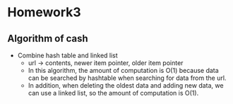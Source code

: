 # Homework3
## Algorithm of cash

* Combine hash table and linked list
    * url -> contents, newer item pointer, older item pointer
    * In this algorithm, the amount of computation is O(1) because data can be searched by hashtable when searching for data from the url.
    * In addition, when deleting the oldest data and adding new data, we can use a linked list, so the amount of computation is O(1).